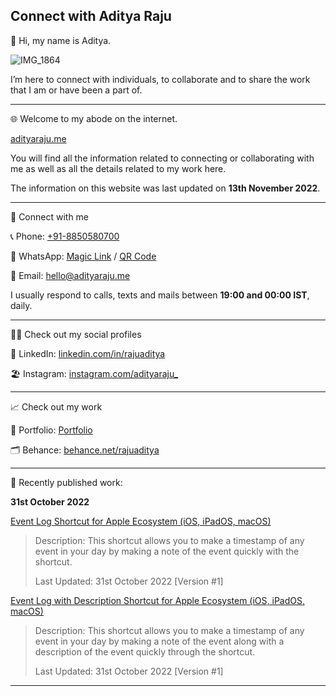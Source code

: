 ## Connect with Aditya Raju
👤 Hi, my name is Aditya.

![IMG_1864](https://user-images.githubusercontent.com/101379574/201509191-1e2765ed-7ec9-4499-9e50-d7e7d046758c.jpeg)

I’m here to connect with individuals, to collaborate and to share the work that I am or have been a part of.

- - -

🌐 Welcome to my abode on the internet.

[adityaraju.me](adityaraju.me)

You will find all the information related to connecting or collaborating with me as well as all the details related to my work here.

The information on this website was last updated on **13th November 2022**.

- - -

👥 Connect with me

📞 Phone: [+91-8850580700](tel:+918850580700)

💬 WhatsApp: [Magic Link](https://wa.me/qr/NGPNCXQF276OL1) / [QR Code](https://user-images.githubusercontent.com/101379574/198308796-695b71e7-08aa-4238-b42e-75d166fa6dcc.jpeg)

📧 Email: [hello@adityaraju.me](mailto:hello@adityaraju.me)

I usually respond to calls, texts and mails between **19:00 and 00:00 IST**, daily.

- - -

🧑‍💻 Check out my social profiles

💼 LinkedIn: [linkedin.com/in/rajuaditya](https://www.linkedin.com/in/rajuaditya)

🏖️ Instagram: [instagram.com/adityaraju_](https://www.instagram.com/adityaraju_)

- - - 

📈 Check out my work

📒 Portfolio: [Portfolio](#)

🗂️ Behance: [behance.net/rajuaditya](https://www.behance.net/rajuaditya)

- - -

📰 Recently published work:

**31st October 2022**

[Event Log Shortcut for Apple Ecosystem (iOS, iPadOS, macOS)](https://www.icloud.com/shortcuts/4a3a3a0e7e294b03a3ae1d695ff4a5a0)

>Description: This shortcut allows you to make a timestamp of any event in your day by making a note of the event quickly with the shortcut.
>
>Last Updated: 31st October 2022 [Version #1]

[Event Log with Description Shortcut for Apple Ecosystem (iOS, iPadOS, macOS)](https://www.icloud.com/shortcuts/394c2d79aad445d8a09750b63cec5cc5)

>Description: This shortcut allows you to make a timestamp of any event in your day by making a note of the event along with a description of the event quickly through the shortcut.
>
>Last Updated: 31st October 2022 [Version #1]

- - - 
